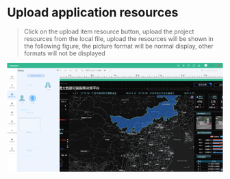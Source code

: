 # Upload application resources

> Click on the upload item resource button, upload the project resources from the local file, upload the resources will be shown in the following figure, the picture format will be normal display, other formats will not be displayed

![](/assets/libraries.png)

